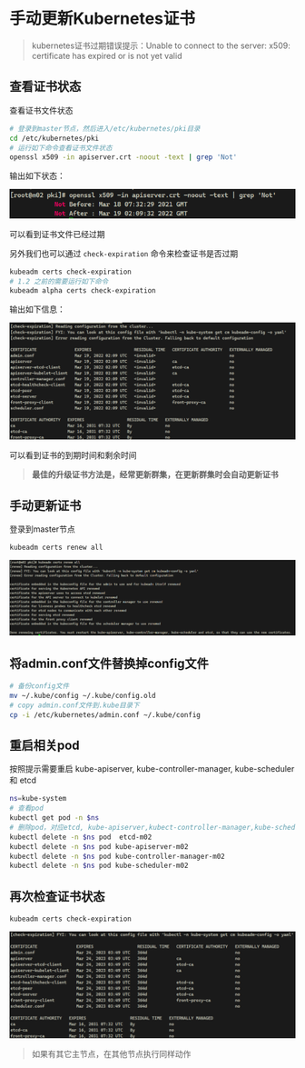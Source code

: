 # 手动更新Kubernetes证书

> kubernetes证书过期错误提示：Unable to connect to the server: x509: certificate has expired or is not yet valid

## 查看证书状态

查看证书文件状态

```bash
# 登录到master节点，然后进入/etc/kubernetes/pki目录
cd /etc/kubernetes/pki
# 运行如下命令查看证书文件状态
openssl x509 -in apiserver.crt -noout -text | grep 'Not'
```

输出如下状态：

![img](https://raw.githubusercontent.com/shibaoxi/shareimg/master/img/20220324111117.png)

可以看到证书文件已经过期

另外我们也可以通过 ```check-expiration``` 命令来检查证书是否过期

```bash
kubeadm certs check-expiration
# 1.2 之前的需要运行如下命令
kubeadm alpha certs check-expiration
```

输出如下信息：

![img](https://raw.githubusercontent.com/shibaoxi/shareimg/master/img/20220324114524.png)

可以看到证书的到期时间和剩余时间

>**最佳的升级证书方法是，经常更新群集，在更新群集时会自动更新证书**

## 手动更新证书

登录到master节点

```bash
kubeadm certs renew all
```

![img](https://raw.githubusercontent.com/shibaoxi/shareimg/master/img/20220324115027.png)

## 将admin.conf文件替换掉config文件

```bash
# 备份config文件
mv ~/.kube/config ~/.kube/config.old
# copy admin.conf文件到.kube目录下
cp -i /etc/kubernetes/admin.conf ~/.kube/config
```

## 重启相关pod

按照提示需要重启 kube-apiserver, kube-controller-manager, kube-scheduler 和 etcd

```bash
ns=kube-system
# 查看pod
kubectl get pod -n $ns
# 删除pod，对应etcd, kube-apiserver,kubect-controller-manager,kube-schedule
kubectl delete -n $ns pod  etcd-m02
kubectl delete -n $ns pod kube-apiserver-m02
kubectl delete -n $ns pod kube-controller-manager-m02
kubectl delete -n $ns pod kube-scheduler-m02
```

## 再次检查证书状态

```bash
kubeadm certs check-expiration
```

![img](https://raw.githubusercontent.com/shibaoxi/shareimg/master/img/20220324120634.png)

> 如果有其它主节点，在其他节点执行同样动作
